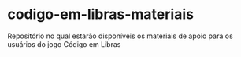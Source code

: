 # codigo-em-libras-materiais
Repositório no qual estarão disponíveis os materiais de apoio para os usuários do jogo Código em Libras
